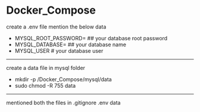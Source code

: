 # Docker_Compose

create a .env file mention the below data

-  MYSQL_ROOT_PASSWORD= ## your database root password
-  MYSQL_DATABASE= ## your database name
-  MYSQL_USER # your database user
-----------

create a data file in mysql folder

-  mkdir -p /Docker_Compose/mysql/data
-  sudo chmod -R 755 data
-----------

mentioned both the files in .gitignore
  .env
  data
